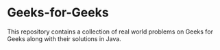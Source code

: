 # Geeks-for-Geeks
This repository contains a collection of real world problems on Geeks for Geeks along with their solutions in Java.